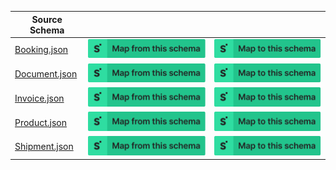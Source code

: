 | Source Schema                                                                                            |                                                                                                                                                                                                                                                                      |                                                                                                                                                                                                                                                                |
| -------------------------------------------------------------------------------------------------------- | -------------------------------------------------------------------------------------------------------------------------------------------------------------------------------------------------------------------------------------------------------------------- | -------------------------------------------------------------------------------------------------------------------------------------------------------------------------------------------------------------------------------------------------------------- |
| [Booking.json](https://raw.githubusercontent.com/Stedi/registry/main/schemas/flexport/v2/Booking.json)   | [![Map from this schema](/images/MapFromThisSchema.svg)](https://terminal.stedi.com/mappings/import?name=Mapping%20from%20Flexport's%20Booking%20schema&source_json_schema=https://raw.githubusercontent.com/Stedi/registry/main/schemas/flexport/v2/Booking.json)   | [![Map to this schema](/images/MapToThisSchema.svg)](https://terminal.stedi.com/mappings/import?name=Mapping%20to%20Flexport's%20Booking%20schema&target_json_schema=https://raw.githubusercontent.com/Stedi/registry/main/schemas/flexport/v2/Booking.json)   |
| [Document.json](https://raw.githubusercontent.com/Stedi/registry/main/schemas/flexport/v2/Document.json) | [![Map from this schema](/images/MapFromThisSchema.svg)](https://terminal.stedi.com/mappings/import?name=Mapping%20from%20Flexport's%20Document%20schema&source_json_schema=https://raw.githubusercontent.com/Stedi/registry/main/schemas/flexport/v2/Document.json) | [![Map to this schema](/images/MapToThisSchema.svg)](https://terminal.stedi.com/mappings/import?name=Mapping%20to%20Flexport's%20Document%20schema&target_json_schema=https://raw.githubusercontent.com/Stedi/registry/main/schemas/flexport/v2/Document.json) |
| [Invoice.json](https://raw.githubusercontent.com/Stedi/registry/main/schemas/flexport/v2/Invoice.json)   | [![Map from this schema](/images/MapFromThisSchema.svg)](https://terminal.stedi.com/mappings/import?name=Mapping%20from%20Flexport's%20Invoice%20schema&source_json_schema=https://raw.githubusercontent.com/Stedi/registry/main/schemas/flexport/v2/Invoice.json)   | [![Map to this schema](/images/MapToThisSchema.svg)](https://terminal.stedi.com/mappings/import?name=Mapping%20to%20Flexport's%20Invoice%20schema&target_json_schema=https://raw.githubusercontent.com/Stedi/registry/main/schemas/flexport/v2/Invoice.json)   |
| [Product.json](https://raw.githubusercontent.com/Stedi/registry/main/schemas/flexport/v2/Product.json)   | [![Map from this schema](/images/MapFromThisSchema.svg)](https://terminal.stedi.com/mappings/import?name=Mapping%20from%20Flexport's%20Product%20schema&source_json_schema=https://raw.githubusercontent.com/Stedi/registry/main/schemas/flexport/v2/Product.json)   | [![Map to this schema](/images/MapToThisSchema.svg)](https://terminal.stedi.com/mappings/import?name=Mapping%20to%20Flexport's%20Product%20schema&target_json_schema=https://raw.githubusercontent.com/Stedi/registry/main/schemas/flexport/v2/Product.json)   |
| [Shipment.json](https://raw.githubusercontent.com/Stedi/registry/main/schemas/flexport/v2/Shipment.json) | [![Map from this schema](/images/MapFromThisSchema.svg)](https://terminal.stedi.com/mappings/import?name=Mapping%20from%20Flexport's%20Shipment%20schema&source_json_schema=https://raw.githubusercontent.com/Stedi/registry/main/schemas/flexport/v2/Shipment.json) | [![Map to this schema](/images/MapToThisSchema.svg)](https://terminal.stedi.com/mappings/import?name=Mapping%20to%20Flexport's%20Shipment%20schema&target_json_schema=https://raw.githubusercontent.com/Stedi/registry/main/schemas/flexport/v2/Shipment.json) |